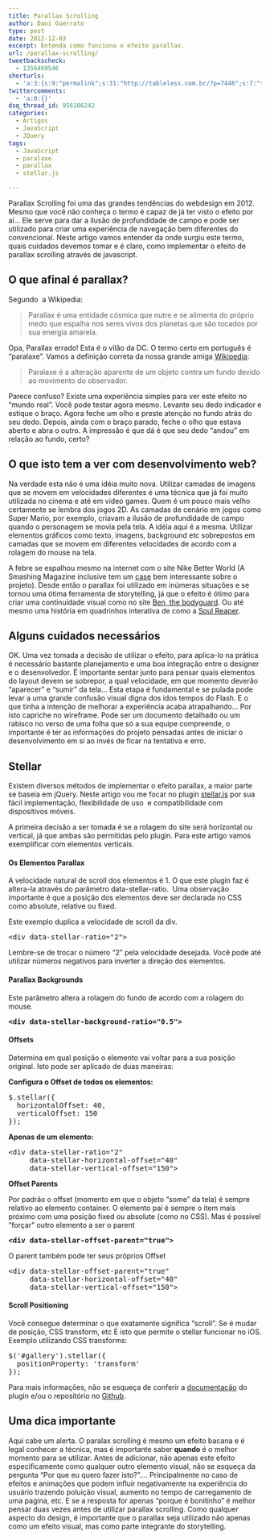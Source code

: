 ```yaml
---
title: Parallax Scrolling
author: Dani Guerrato
type: post
date: 2012-12-03
excerpt: Entenda como funciona o efeito parallax.
url: /parallax-scrolling/
tweetbackscheck:
  - 1356469546
shorturls:
  - 'a:3:{s:9:"permalink";s:31:"http://tableless.com.br/?p=7446";s:7:"tinyurl";s:26:"http://tinyurl.com/crq62pr";s:4:"isgd";s:19:"http://is.gd/5T9p0x";}'
twittercomments:
  - 'a:0:{}'
dsq_thread_id: 956106242
categories:
  - Artigos
  - JavaScript
  - JQuery
tags:
  - JavaScript
  - paralaxe
  - parallax
  - stellar.js

---
```

Parallax Scrolling foi uma das grandes tendências do webdesign em 2012. Mesmo que você não conheça o termo é capaz de já ter visto o efeito por aí&#8230; Ele serve para dar a ilusão de profundidade de campo e pode ser utilizado para criar uma experiência de navegação bem diferentes do convencional. Neste artigo vamos entender da onde surgiu este termo, quais cuidados devemos tomar e é claro, como implementar o efeito de parallax scrolling através de javascript.

## O que afinal é parallax?

Segundo  a Wikipedia:

> Parallax é uma entidade cósmica que nutre e se alimenta do próprio medo que espalha nos seres vivos dos planetas que são tocados por sua energia amarela.

Opa, Parallax errado! Esta é o vilão da DC. O termo certo em português é &#8220;paralaxe&#8221;. Vamos a definição correta da nossa grande amiga [Wikipedia][1]:

> Paralaxe é a alteração aparente de um objeto contra um fundo devido ao movimento do observador.

Parece confuso? Existe uma experiência simples para ver este efeito no &#8220;mundo real&#8221;. Você pode testar agora mesmo. Levante seu dedo indicador e estique o braço. Agora feche um olho e preste atenção no fundo atrás do seu dedo. Depois, ainda com o braço parado, feche o olho que estava aberto e abra o outro. A impressão é que dá é que seu dedo &#8220;andou&#8221; em relação ao fundo, certo?

## O que isto tem a ver com desenvolvimento web?

Na verdade esta não é uma idéia muito nova. Utilizar camadas de imagens que se movem em velocidades diferentes é uma técnica que já foi muito utilizada no cinema e até em video games. Quem é um pouco mais velho certamente se lembra dos jogos 2D. As camadas de cenário em jogos como Super Mario, por exemplo, criavam a ilusão de profundidade de campo quando o personagem se movia pela tela. A idéia aqui é a mesma. Utilizar elementos gráficos como texto, imagens, background etc sobrepostos em camadas que se movem em diferentes velocidades de acordo com a rolagem do mouse na tela.

A febre se espalhou mesmo na internet com o site Nike Better World (A Smashing Magazine inclusive tem um [case][2] bem interessante sobre o projeto). Desde então o parallax foi utilizado em inúmeras situações e se tornou uma ótima ferramenta de storytelling, já que o efeito é ótimo para criar uma continuidade visual como no site [Ben, the bodyguard][3]. Ou até mesmo uma história em quadrinhos interativa de como a [Soul Reaper][4].

## Alguns cuidados necessários

OK. Uma vez tomada a decisão de utilizar o efeito, para aplica-lo na prática é necessário bastante planejamento e uma boa integração entre o designer e o desenvolvedor. É importante sentar junto para pensar quais elementos do layout devem se sobrepor, a qual velocidade, em que momento deverão &#8220;aparecer&#8221; e &#8220;sumir&#8221; da tela&#8230; Esta etapa é fundamental e se pulada pode levar a uma grande confusão visual digna dos idos tempos do Flash. E o que tinha a intenção de melhorar a experiência acaba atrapalhando&#8230; Por isto capriche no wireframe. Pode ser um documento detalhado ou um rabisco no verso de uma folha que só a sua equipe compreende, o importante é ter as informações do projeto pensadas antes de iniciar o desenvolvimento em si ao invés de ficar na tentativa e erro.

## Stellar

Existem diversos métodos de implementar o efeito parallax, a maior parte se baseia em jQuery. Neste artigo vou me focar no plugin [stellar.js][5] por sua fácil implementação, flexibilidade de uso  e compatibilidade com dispositivos móveis.

A primeira decisão a ser tomada é se a rolagem do site será horizontal ou vertical, já que ambas são permitidas pelo plugin. Para este artigo vamos exemplificar com elementos verticais.

#### Os Elementos Parallax

A velocidade natural de scroll dos elementos é 1. O que este plugin faz é altera-la através do parâmetro data-stellar-ratio.  Uma observação importante é que a posição dos elementos deve ser declarada no CSS como absolute, relative ou fixed.

Este exemplo duplica a velocidade de scroll da div.

<pre>&lt;div data-stellar-ratio="2"&gt;</pre>

Lembre-se de trocar o número &#8220;2&#8221; pela velocidade desejada. Você pode até utilizar números negativos para inverter a direção dos elementos.

#### Parallax Backgrounds

Este parâmetro altera a rolagem do fundo de acordo com a rolagem do mouse.

<pre><strong>&lt;div data-stellar-background-ratio="0.5"&gt;</strong></pre>

#### Offsets

Determina em qual posição o elemento vai voltar para a sua posição original. Isto pode ser aplicado de duas maneiras:

**Configura o Offset de todos os elementos:**

<pre>$.stellar({
  horizontalOffset: 40,
  verticalOffset: 150
});</pre>

**Apenas de um elemento:**

<pre>&lt;div data-stellar-ratio="2"
     data-stellar-horizontal-offset="40"
     data-stellar-vertical-offset="150"&gt;</pre>

**Offset Parents**

Por padrão o offset (momento em que o objeto &#8220;some&#8221; da tela) é sempre relativo ao elemento container. O elemento pai é sempre o item mais próximo com uma posição fixed ou absolute (como no CSS). Mas é possível &#8220;forçar&#8221; outro elemento a ser o parent

<pre><strong>&lt;div data-stellar-offset-parent="true"&gt;</strong></pre>

O parent também pode ter seus próprios Offset

<pre>&lt;div data-stellar-offset-parent="true"
     data-stellar-horizontal-offset="40"
     data-stellar-vertical-offset="150"&gt;</pre>

#### Scroll Positioning

Você consegue determinar o que exatamente significa &#8220;scroll&#8221;. Se é mudar de posição, CSS transform, etc É isto que permite o stellar funcionar no iOS. Exemplo utilizando CSS transforms:

<pre>$('#gallery').stellar({
  positionProperty: 'transform'
});</pre>

Para mais informações, não se esqueça de conferir a [documentação][6] do plugin e/ou o repositório no [Github][7].

## Uma dica importante

Aqui cabe um alerta. O paralax scrolling é mesmo um efeito bacana e é legal conhecer a técnica, mas é importante saber **quando** é o melhor momento para se utilizar. Antes de adicionar, não apenas este efeito especificamente como qualquer outro elemento visual, não se esqueça da pergunta &#8220;Por que eu quero fazer isto?&#8221;&#8230;. Principalmente no caso de efeitos e animações que podem influir negativamente na experiência do usuário trazendo poluição visual, aumento no tempo de carregamento de uma pagina, etc. E se a resposta for apenas &#8220;porque é bonitinho&#8221; é melhor pensar duas vezes antes de utilizar parallax scrolling. Como qualquer aspecto do design, é importante que o parallax seja utilizado não apenas como um efeito visual, mas como parte integrante do storytelling.

 [1]: http://pt.wikipedia.org/wiki/Paralaxe "Paralaxe"
 [2]: http://coding.smashingmagazine.com/2011/07/12/behind-the-scenes-of-nike-better-world/ "Behind the scenes of nike better world"
 [3]: http://benthebodyguard.com "Ben the bodyguard"
 [4]: http://www.soul-reaper.com "Soul Reaper"
 [5]: http://markdalgleish.com/projects/stellar.js/ "Stellar.js"
 [6]: http://markdalgleish.com/projects/stellar.js/docs/ "Documentação Stellar"
 [7]: https://github.com/markdalgleish/stellar.js "Github"